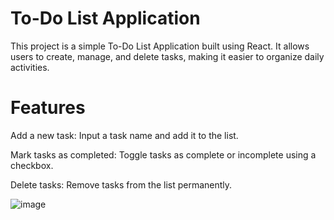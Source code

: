 # To-Do List Application

This project is a simple To-Do List Application built using React. It allows users to create, manage, and delete tasks, making it easier to organize daily activities.

# Features

Add a new task: Input a task name and add it to the list.

Mark tasks as completed: Toggle tasks as complete or incomplete using a checkbox.

Delete tasks: Remove tasks from the list permanently.

![image](https://github.com/user-attachments/assets/610962e0-02cb-4197-a433-4ff98bb77116)

